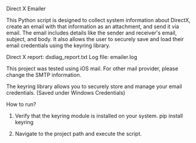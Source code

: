 Direct X Emailer

This Python script is designed to collect system information about DirectX, create an email with that information as an attachment, and send it via email. The email includes details like the sender and receiver's email, subject, and body. It also allows the user to securely save and load their email credentials using the keyring library.

Direct X report: dxdiag_report.txt
Log file: emailer.log

This project was tested using iOS mail. For other mail provider, please change the SMTP information.


The keyring library allows you to securely store and manage your email credentials. 
(Saved under Windows Credentials)


How to run?

1) Verify that the keyring module is installed on your system.
pip install keyring

2) Navigate to the project path and execute the script.

